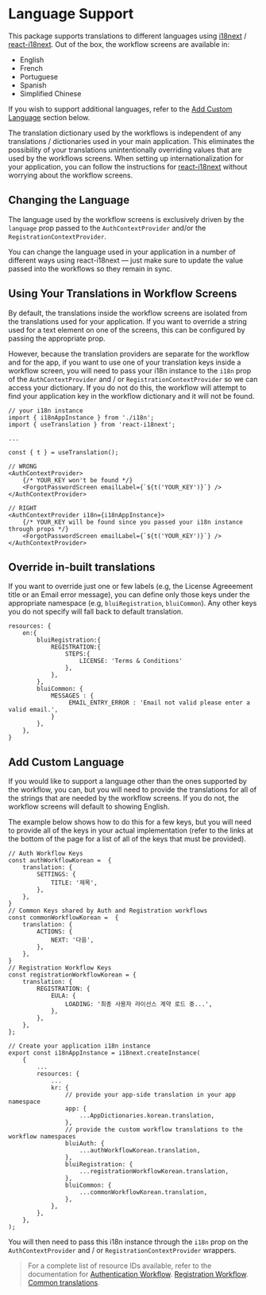 # Language Support

This package supports translations to different languages using [i18next](https://www.i18next.com/) / [react-i18next](https://github.com/i18next/react-i18next). Out of the box, the workflow screens are available in:

-   English
-   French
-   Portuguese
-   Spanish
-   Simplified Chinese

If you wish to support additional languages, refer to the [Add Custom Language](#add-custom-languages) section below.

The translation dictionary used by the workflows is independent of any translations / dictionaries used in your main application. This eliminates the possibility of your translations unintentionally overriding values that are used by the workflows screens. When setting up internationalization for your application, you can follow the instructions for [react-i18next](https://github.com/i18next/react-i18next) without worrying about the workflow screens.

## Changing the Language

The language used by the workflow screens is exclusively driven by the `language` prop passed to the `AuthContextProvider` and/or the `RegistrationContextProvider`.

You can change the language used in your application in a number of different ways using react-i18next — just make sure to update the value passed into the workflows so they remain in sync.

## Using Your Translations in Workflow Screens

By default, the translations inside the workflow screens are isolated from the translations used for your application. If you want to override a string used for a text element on one of the screens, this can be configured by passing the appropriate prop.

However, because the translation providers are separate for the workflow and for the app, if you want to use one of your translation keys inside a workflow screen, you will need to pass your i18n instance to the `i18n` prop of the `AuthContextProvider` and / or `RegistrationContextProvider` so we can access your dictionary. If you do not do this, the workflow will attempt to find your application key in the workflow dictionary and it will not be found.

```tsx
// your i18n instance
import { i18nAppInstance } from './i18n';
import { useTranslation } from 'react-i18next';

...

const { t } = useTranslation();

// WRONG
<AuthContextProvider>
    {/* YOUR_KEY won't be found */}
    <ForgotPasswordScreen emailLabel={`${t('YOUR_KEY')}`} />
</AuthContextProvider>

// RIGHT
<AuthContextProvider i18n={i18nAppInstance}>
    {/* YOUR_KEY will be found since you passed your i18n instance through props */}
    <ForgotPasswordScreen emailLabel={`${t('YOUR_KEY')}`} />
</AuthContextProvider>
```

## Override in-built translations

If you want to override just one or few labels (e.g, the License Agreeement title or an Email error message), you can define only those keys under the appropriate namespace (e.g, `bluiRegistration`, `bluiCommon`). Any other keys you do not specify will fall back to default translation.

```tsx
resources: {
    en:{
        bluiRegistration:{
            REGISTRATION:{
                STEPS:{
                    LICENSE: 'Terms & Conditions'
                },
            },
        },
        bluiCommon: {
            MESSAGES : {
                 EMAIL_ENTRY_ERROR : 'Email not valid please enter a valid email.',
            }
        },
    },
}
```

## Add Custom Language

If you would like to support a language other than the ones supported by the workflow, you can, but you will need to provide the translations for all of the strings that are needed by the workflow screens. If you do not, the workflow screens will default to showing English.

The example below shows how to do this for a few keys, but you will need to provide all of the keys in your actual implementation (refer to the links at the bottom of the page for a list of all of the keys that must be provided).

```tsx
// Auth Workflow Keys
const authWorkflowKorean =  {
    translation: {
        SETTINGS: {
            TITLE: '제목',
        },
    },
}
// Common Keys shared by Auth and Registration workflows
const commonWorkflowKorean =  {
    translation: {
        ACTIONS: {
            NEXT: '다음',
        },
    },
}
// Registration Workflow Keys
const registrationWorkflowKorean = {
    translation: {
        REGISTRATION: {
            EULA: {
                LOADING: '최종 사용자 라이선스 계약 로드 중...',
            },
        },
    },
};

// Create your application i18n instance
export const i18nAppInstance = i18next.createInstance(
    {
        ...
        resources: {
            ...
            kr: {
                // provide your app-side translation in your app namespace
                app: {
                    ...AppDictionaries.korean.translation,
                },
                // provide the custom workflow translations to the workflow namespaces
                bluiAuth: {
                    ...authWorkflowKorean.translation,
                },
                bluiRegistration: {
                    ...registrationWorkflowKorean.translation,
                },
                bluiCommon: {
                    ...commonWorkflowKorean.translation,
                },
            },
        },
    },
);
```

You will then need to pass this i18n instance through the `i18n` prop on the `AuthContextProvider` and / or `RegistrationContextProvider` wrappers.

> For a complete list of resource IDs available, refer to the documentation for
> [Authentication Workflow](../src/contexts/AuthContext/AuthDictionaries/english.ts).
> [Registration Workflow](../src/contexts/RegistrationContext/RegistrationDictionaries/english.ts).
> [Common translations](../src/contexts/SharedDictionaries/english.ts).
